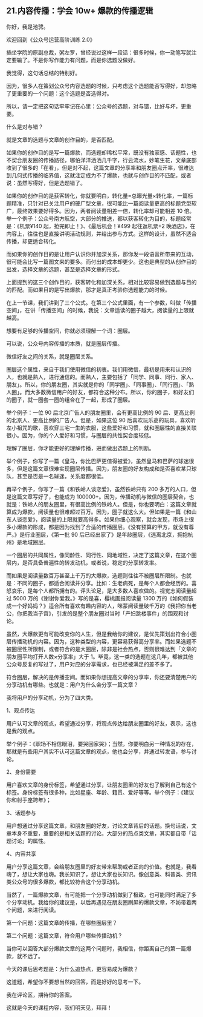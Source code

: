## 21.内容传播：学会 10w+ 爆款的传播逻辑
你好，我是池骋。


欢迎回到《公众号运营高阶训练 2.0》


插坐学院的原副总裁，粥左罗，曾经说过这样一段话：很多时候，你一动笔写就注定要输了。不是你写作能力有问题，而是你选题没做好。


我觉得，这句话总结的特别好。


因为，很多人在策划公众号内容选题的时候，只考虑这个选题能否写得好，却忽略了更重要的一个问题：这个选题是否选得对。


所以，请一定把这句话牢牢记在心里：公众号的选题，对与错，比好与坏，更重要。


什么是对与错？


就是文章的选题与文章的创作目的，是否匹配。


如果你的创作目的是写一篇爆款，而选题却稀松平常，既没有独家感、话题性，也不契合朋友圈的传播路径，哪怕洋洋洒洒几千字，行云流水，妙笔生花，文章底部收到了很多的「在看」，但是对不起，这篇文章的分享率和朋友圈点开率，很难达到几何式传播的临界值，这就注定成为不了爆款，也就与创作目的不匹配，或者说：虽然写得好，但是选题错了。


如果你的创作目的是获客转化，你就要明白，转化量=总曝光量×转化率，一篇标题精准，只针对已关注用户的硬广型文章，很可能比一篇阅读量更高的标题党型软广，最终效果要好得多。因为，两者阅读量相差一倍，转化率却可能相差 10 倍。举一个例子：公众号南方航空，大部分的推送，都以获客转化为目的，标题经常是：《机票¥140 起，抢完即止！》、《最后机会！¥499 起往返机票+2 晚酒店》，在内容上，往往也是直接讲明活动规则，并给出参与方式。这样的设计，虽然不适合传播，却更适合转化。


而如果你的创作目的是让用户认识你并加深关系，那你发一段语音所带来的互动，很可能会比写一篇图文来的要多。而付出的成本却更少。这也是典型的从创作目的出发，选择文章的选题，甚至是选择文章的形式。


上面提到的这三个创作目的，获客转化和加深关系，相对比较容易做到选题与目的的匹配。而如果目的是写出爆款，那才是真正考验你选题能力的时候。


在上一节课，我们讲到了三个公式。在第三个公式里面，有一个参数，叫做「传播空间」，在讲「传播空间」的时候，我说：文章适读的圈子越大，阅读量的上限就越高。


想要有足够的传播空间，你就必须理解一个词：圈层。


可以说，公众号内容传播的本质，就是圈层传播。


微信好友之间的关系，就是圈层关系。


圈层这个属性，来自于我们使用微信的初衷。我们用微信，最初是用来和认识的人，也就是熟人，进行通信的。而熟人，主要包括了「同学、同事、同行、家人、朋友」。所以，你的朋友圈，其实就是你的「同学圈」、「同事圈」、「同行圈」、「熟人圈」。而大多数微信用户的好友，都符合这种分布。所以，你的圈子，和好友们的圈子，就一圈套一圈的组合在了一起，形成了圈层。


举个例子：一位 90 后北京广告人的朋友圈里，会有更高比例的 90 后、更高比例的北京人、更高比例的广告人。但是，如果这位 90 后喜欢玩乐高的玩具，喜欢听左小祖咒的歌，喜欢穿三宅一生的衣服，这些爱好和习惯，就和圈层性的直接关联很小。因为，你的个人爱好和习惯，与圈层的共性契合度较低。


理解了圈层，你才能更好的理解传播，进而做出选题上的判断。


举个例子，你写了一篇《皇马，你比巴萨更值得被爱》，虽然皇马和巴萨的球迷很多，但是这篇文章很难实现圈层传播。因为，朋友圈的好友构成和是否喜欢某只球队，甚至是否是一名球迷，关系度都很低。


再举个例子，你写了一篇《和铁岭人谈恋爱》，虽然铁岭只有 200 多万的人口，但是这篇文章写好了，也能成为 100000+。因为，传播动机与微信的圈层契合，也就是：铁岭人的朋友圈里，有很高比例的铁岭人。但是，你也要明白：这篇文章就算成为爆款，阅读量也很难超过百万。因为，圈子就这么大。但如果是一篇《和山东人谈恋爱》，阅读量的上限就要高得多。如果你细心观察，就会发现，市场上很多小爆款的形成，都是因为找到了合适的传播圈层。《没有预算的甲方，就没有尊严。》是行业圈层，《第一批 90 后已经出家了》是年龄圈层，《逃离北京，拥抱杭州》是地域圈层。


一个圈层的共同属性，像同龄性、同行性、同地域性，决定了这篇文章，在这个圈层内，是否具备普遍性的转发动机，或者说，稳定的分享转发率。


而如果是阅读量数百万甚至上千万的大爆款，选题则往往不被圈层所限制。也就是：不同的圈子，都适合阅读并分享。比如：生老病死，是每个人都会经历的。喜怒哀乐，是每个人都所拥有的。评头论足，是大多数人喜欢做的。视觉志阅读量超过 5000 万的《谢谢你爱我。》写的是喜，樱桃画报阅读量 1300 万的《如何假装成一个好妈妈？》适合所有喜欢有趣内容的人，咪蒙阅读量破千万的《我把你当老公，你把我当子宫》，引发的是整个朋友圈对当时「产妇跳楼事件」的围观和讨论。


虽然，大爆款更有可能改变你的人生，但是我给你的建议，是优先策划出符合小圈层传播动机的内容。因为，这种类型的内容，更容易获得高分享率。而如果选题不被圈层性所限制，或者符合的是大圈层，除非是社会热点，否则很难达到「文章的朋友圈平均打开人数×分享率」大于 1。毕竟，这一类的选题在这几年，都被其他公众号反复的写过了，用户对应的分享需求，也已经被满足的差不多了。


符合圈层，解决的是传播空间。而如果你想提高文章的分享率，你还要清楚用户的分享动机有哪些。也就是：用户为什么会分享一篇文章？


我将用户的分享动机，分为了四大类。


1、观点传达


用户认可文章的观点，希望通过分享，将观点传达给朋友圈里的好友，表示，这也是我的观点。


举个例子：《职场不相信眼泪，要哭回家哭》；当然，你要明白另一种情况的存在，那就是有些用户其实不认可这篇文章的观点，他也会分享，并通过转发语，参与讨论。


2、身份需要


用户喜欢文章的身份标签，希望通过分享，让朋友圈里的好友也了解到自己有这个标签。身份标签有很多种，比如星座、年龄、籍贯、爱好等等。举个例子：《建议你和射手座跨年》；


3、话题参与


用户想通过分享这篇文章，和朋友圈的好友，讨论文章背后的话题。换句话说，文章本身不重要，重要的是相关话题的讨论。大部分的热点类文章，其实都自带「话题讨论」的属性。


4、内容共享


用户分享这篇文章，会给朋友圈里的好友带来帮助或者正向的价值。也就是，我看嗨了，想让大家也嗨。我长知识了，想让大家也长知识。像创意类、科普类、资讯类公众号的很多爆款，都比较符合这个分享动机。


当然了，一篇爆款文章，有可能把一个分享动机做到了极致，也可能同时满足了多个分享动机。我给你的建议是，以后再遇见在朋友圈刷屏的爆款文章，不妨带着两个问题，来进行阅读。


第一个问题：这篇文章的传播，在哪些圈层里？


第二个问题：这篇文章，符合用户哪些传播动机？


当你可以回答大部分爆款文章的这两个问题时，我相信，你距离自己的第一篇爆款，就不远了。


今天的课后思考题是：为什么追热点，更容易成为爆款？


这道题，希望你不要想当然的回答，而是好好的思考一下。


我在评论区，期待你的答案。


这就是今天的课程内容，我们明天见，拜拜！

